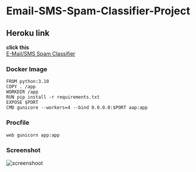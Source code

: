 # Email-SMS-Spam-Classifier-Project

## Heroku link

**click this**<br>
[E-Mail/SMS Spam Classifier](https://email-spam-classifier-5.herokuapp.com/)



### Docker Image

    FROM python:3.10
    COPY . /app
    WORKDIR /app
    RUN pip install -r requirements.txt
    EXPOSE $PORT
    CMD gunicore --workers=4 --bind 0.0.0.0:$PORT aap:app
    
    
### Procfile
    web gunicorn app:app

### Screenshot

![screenshoot](https://user-images.githubusercontent.com/84202477/191621781-1a0a05d7-cbe3-48fd-a8fe-2495aa27abde.PNG)

